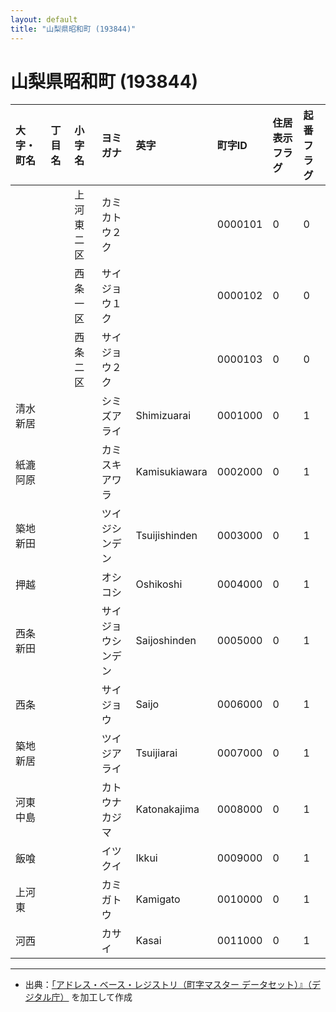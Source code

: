 ```yaml
---
layout: default
title: "山梨県昭和町 (193844)"
---
```


# 山梨県昭和町 (193844)

| 大字・町名 | 丁目名 | 小字名 | ヨミガナ | 英字 | 町字ID | 住居表示フラグ | 起番フラグ |
|:---|:---|:---|:---|:---|:---|:---|:---|
|  |  | 上河東二区 | カミカトウ２ク |  | 0000101 | 0 | 0 |
|  |  | 西条一区 | サイジョウ１ク |  | 0000102 | 0 | 0 |
|  |  | 西条二区 | サイジョウ２ク |  | 0000103 | 0 | 0 |
| 清水新居 |  |  | シミズアライ | Shimizuarai | 0001000 | 0 | 1 |
| 紙漉阿原 |  |  | カミスキアワラ | Kamisukiawara | 0002000 | 0 | 1 |
| 築地新田 |  |  | ツイジシンデン | Tsuijishinden | 0003000 | 0 | 1 |
| 押越 |  |  | オシコシ | Oshikoshi | 0004000 | 0 | 1 |
| 西条新田 |  |  | サイジョウシンデン | Saijoshinden | 0005000 | 0 | 1 |
| 西条 |  |  | サイジョウ | Saijo | 0006000 | 0 | 1 |
| 築地新居 |  |  | ツイジアライ | Tsuijiarai | 0007000 | 0 | 1 |
| 河東中島 |  |  | カトウナカジマ | Katonakajima | 0008000 | 0 | 1 |
| 飯喰 |  |  | イツクイ | Ikkui | 0009000 | 0 | 1 |
| 上河東 |  |  | カミガトウ | Kamigato | 0010000 | 0 | 1 |
| 河西 |  |  | カサイ | Kasai | 0011000 | 0 | 1 |

---

- 出典：[「アドレス・ベース・レジストリ（町字マスター データセット）』（デジタル庁）](https://www.digital.go.jp/policies/base_registry_address/) を加工して作成